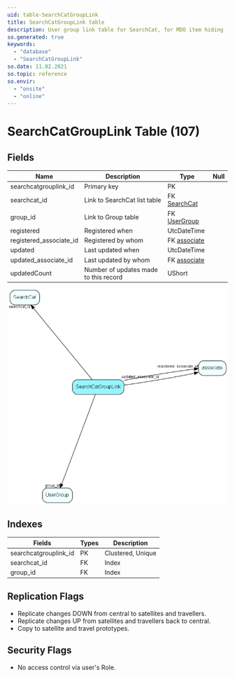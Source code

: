 ```yaml
---
uid: table-SearchCatGroupLink
title: SearchCatGroupLink table
description: User group link table for SearchCat, for MDO item hiding
so.generated: true
keywords:
  - "database"
  - "SearchCatGroupLink"
so.date: 11.02.2021
so.topic: reference
so.envir:
  - "onsite"
  - "online"
---
```


# SearchCatGroupLink Table (107)

## Fields

| Name | Description | Type | Null |
|------|-------------|------|:----:|
|searchcatgrouplink\_id|Primary key|PK| |
|searchcat\_id|Link to SearchCat list table|FK [SearchCat](searchcat.md)| |
|group\_id|Link to Group table|FK [UserGroup](usergroup.md)| |
|registered|Registered when|UtcDateTime| |
|registered\_associate\_id|Registered by whom|FK [associate](associate.md)| |
|updated|Last updated when|UtcDateTime| |
|updated\_associate\_id|Last updated by whom|FK [associate](associate.md)| |
|updatedCount|Number of updates made to this record|UShort| |


![SearchCatGroupLink table relationship diagram](./media/SearchCatGroupLink.png)

## Indexes

| Fields | Types | Description |
|--------|-------|-------------|
|searchcatgrouplink\_id |PK |Clustered, Unique |
|searchcat\_id |FK |Index |
|group\_id |FK |Index |

## Replication Flags

* Replicate changes DOWN from central to satellites and travellers.
* Replicate changes UP from satellites and travellers back to central.
* Copy to satellite and travel prototypes.

## Security Flags

* No access control via user's Role.

